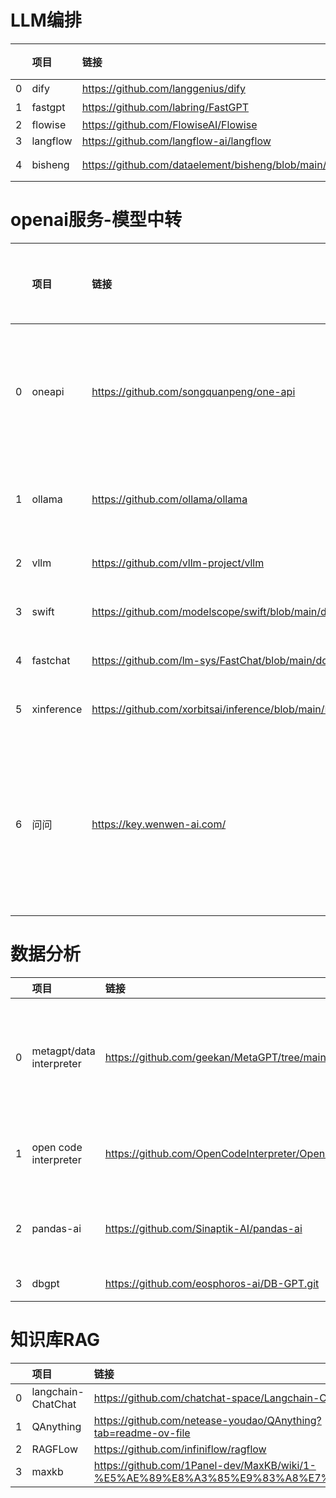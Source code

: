 

# LLM编排
|    | 项目     | 链接                                                       | 文档   | 引擎      | 内置模型中转功能                                                                                    |
|---:|:---------|:-----------------------------------------------------------|:-------|:----------|:----------------------------------------------------------------------------------------------------|
|  0 | dify     | https://github.com/langgenius/dify                         |        |           | 是                                                                                                  |
|  1 | fastgpt  | https://github.com/labring/FastGPT                         |        |           | 通过oneapi实现                                                                                      |
|  2 | flowise  | https://github.com/FlowiseAI/Flowise                       |        | langchain |                                                                                                     |
|  3 | langflow | https://github.com/langflow-ai/langflow                    |        | langchain |                                                                                                     |
|  4 | bisheng  | https://github.com/dataelement/bisheng/blob/main/README.md |        |           | 支持openai ， 各大ai平台api， 和本地模型https://dataelem.feishu.cn/wiki/MYIvwCtCtiIbvzkjkhacCrOQn9g |


# openai服务-模型中转
|    | 项目       | 链接                                                                                                           | 兼容 OpenAI 的 RESTful API   | 多模型支持   | openai api接入支持   | UI管理页面                                   | 简介                                                                |
|---:|:-----------|:---------------------------------------------------------------------------------------------------------------|:-----------------------------|:-------------|:---------------------|:---------------------------------------------|:--------------------------------------------------------------------|
|  0 | oneapi     | https://github.com/songquanpeng/one-api                                                                        | 是                           | 是           | 是                   | 有                                           | 支持各大ai平台的api接入和转发，服务格式为openai                     |
|  1 | ollama     | https://github.com/ollama/ollama                                                                               | 是                           | 是           | 否                   | 有，https://github.com/open-webui/open-webui | 支持本地模型启动，用的人比较多                                      |
|  2 | vllm       | https://github.com/vllm-project/vllm                                                                           | 是                           | 否           | 否                   |                                              | 支持本地模型启动                                                    |
|  3 | swift      | https://github.com/modelscope/swift/blob/main/docs/source/LLM/%E5%91%BD%E4%BB%A4%E8%A1%8C%E5%8F%82%E6%95%B0.md | 是                           | 否           | 否                   | 有，一个简单的web页面                        | 支持本地模型启动                                                    |
|  4 | fastchat   | https://github.com/lm-sys/FastChat/blob/main/docs/openai_api.md                                                | 是                           | 是           | 否                   |                                              | 支持本地模型启动                                                    |
|  5 | xinference | https://github.com/xorbitsai/inference/blob/main/README_zh_CN.md                                               | 是                           | 是           | 否                   | 有                                           | 支持本地模型启动                                                    |
|  6 | 问问       | https://key.wenwen-ai.com/                                                                                     | 是                           | 是           | 否                   | 有                                           | 一个付费的服务网站，基本等于oneapi的商业版，但是只能使用gpt类的模型 |


# 数据分析
|    | 项目                     | 链接                                                       | 文档                                                        | 简介                                                            |
|---:|:-------------------------|:-----------------------------------------------------------|:------------------------------------------------------------|:----------------------------------------------------------------|
|  0 | metagpt/data interpreter | https://github.com/geekan/MetaGPT/tree/main/examples/di    |                                                             | 实现了类似openai code interpreter的功能，并且支持ai自动训练模型 |
|  1 | open code interpreter    | https://github.com/OpenCodeInterpreter/OpenCodeInterpreter |                                                             | 实现了类似openai code interpreter的功能                         |
|  2 | pandas-ai                | https://github.com/Sinaptik-AI/pandas-ai                   |                                                             | 实现了chatbi的功能， 可以快速接入pandas                         |
|  3 | dbgpt                    | https://github.com/eosphoros-ai/DB-GPT.git                 | https://www.yuque.com/eosphoros/dbgpt-docs/ew0kf1plm0bru2ga | 支持多种数据库                                                  |


# 知识库RAG
|    | 项目               | 链接                                                                            |
|---:|:-------------------|:--------------------------------------------------------------------------------|
|  0 | langchain-ChatChat | https://github.com/chatchat-space/Langchain-Chatchat                            |
|  1 | QAnything          | https://github.com/netease-youdao/QAnything?tab=readme-ov-file                  |
|  2 | RAGFLow            | https://github.com/infiniflow/ragflow                                           |
|  3 | maxkb              | https://github.com/1Panel-dev/MaxKB/wiki/1-%E5%AE%89%E8%A3%85%E9%83%A8%E7%BD%B2 |
